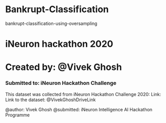 # Bankrupt-Classification
bankrupt-classification-using-oversampling

# iNeuron hackathon 2020

<p>
  <h1>
    Created by: @Vivek Ghosh
  </h1>
  <h3>Submitted to: iNeuron Hackathon Challenge</h3>
</p>


This dataset was collected from iNeuron Hackathon Challenge 2020:
Link: Link to the dataset: @VivekGhoshDriveLink


@author: Vivek Ghosh
@submitted: iNeuron Intelligence AI Hackathon Programme
